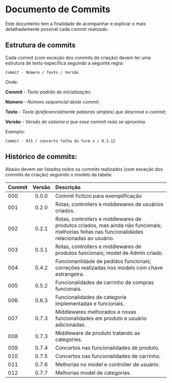 # Documento de Commits
Este documento tem a finalidade de acompanhar e explicar o mais detalhadamente possível cada commit realizado. 

## Estrutura de commits
Cada commit (com exceção dos commits de criação) devem ter uma estrutura de texto específica seguindo a seguinte regra:

`Commit - Número / Texto / Versão`

Onde:

**Commit** - *Texto padrão de inicialização*;

**Número** - *Número sequencial deste commit*;

**Texto** - *Texto (preferencialmente palavras simples) que descreva o commit*;

**Versão** - *Versão do sistema a que esse commit mais se aproxima*.

Exemplo: 

`Commit - 015 / concerto falha do form x / 0.3.12`

## Histórico de commits:
Abaixo devem ser listados todos os commits realizados (com exceção dos commits de criação) seguindo o modelo da tabela:

| Commit | Versão | Descrição |
|:----------|:----------:|:----------|
| 000 | 0.0.0 | Commit fictício para exemplificação | 
| 001 | 0.2.0 | Rotas, controllers e middlewares de usuários criados. |
| 002 | 0.2.1 | Rotas, controllers e middlewares de produtos criados, mas ainda não funcionais; melhorias feitas nas funcionalidades relacionadas ao usuário. |
| 003 | 0.3.1 | Rotas, controllers e middlewares de produtos funcionais; model de Admin criado. |
| 004 | 0.4.2 | Funcionanlidade de pedidos funcionais; correções realizadas nos models com chave estrangeira. |
| 005 | 0.5.2 | Funcionalidades de carrinho de compras funcionais. |
| 006 | 0.6.3 | Funcionalidades de categoria implementadas e funcionais. |
| 007 | 0.7.3 | Middlewares melhorados e novas funcionalidades em produto e usuário adicionadas. |
| 008 | 0.7.3 | Middleware de produto tratando as categories. |
| 009 | 0.7.4 | Concertos nas funcionalidades de produto. |
| 010 | 0.7.5 | Concertos nas funcionalidades de carrinho. |
| 011 | 0.7.6 | Melhorias no model e controller de usuário. |
| 012 | 0.7.7 | Melhorias model de categorias. |